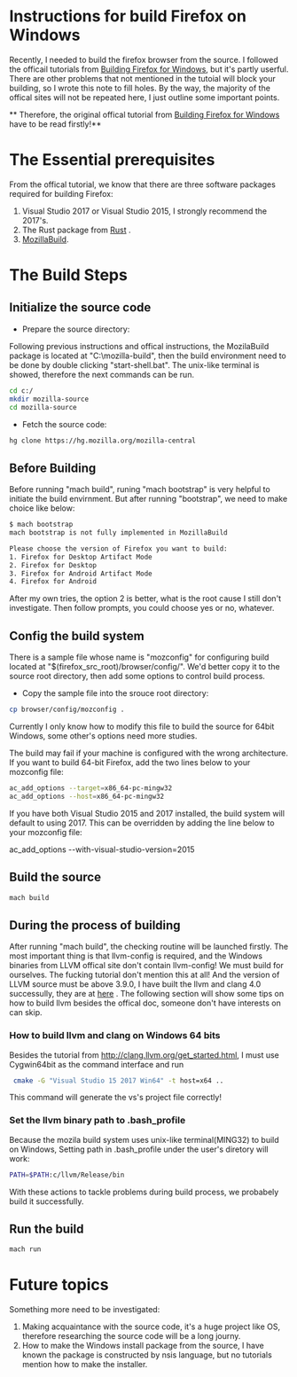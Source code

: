 # Instructions for build Firefox on Windows #

Recently, I needed to build the firefox browser from the source. I followed the officail tutorials from [Building Firefox for Windows](https://developer.mozilla.org/en-US/docs/Mozilla/Developer_guide/Build_Instructions/Windows_Prerequisites), but it's partly userful. There are other problems that not mentioned in the tutoial will block your building, so I wrote this note to fill holes. By the way, the majority of the offical sites will not be repeated here, I just outline some important points.

** Therefore, the original offical tutorial from [Building Firefox for Windows](https://developer.mozilla.org/en-US/docs/Mozilla/Developer_guide/Build_Instructions/Windows_Prerequisites) have to be read firstly!**

# The Essential prerequisites #

From the offical tutorial, we know that there are three software packages required for building Firefox:

1. Visual Studio 2017 or Visual Studio 2015, I strongly recommend the 2017's.
2. The Rust package from [Rust](https://rustup.rs/) .
3.  [MozillaBuild](https://ftp.mozilla.org/pub/mozilla.org/mozilla/libraries/win32/MozillaBuildSetup-Latest.exe).

# The Build Steps #

## Initialize the source code ##

- Prepare the source directory:

Following previous instructions and offical instructions, the MozilaBuild package is located at "C:\mozilla-build", then the build environment need to be done by double clicking "start-shell.bat". The unix-like terminal is showed, therefore the next commands can be run.

```bash
cd c:/
mkdir mozilla-source
cd mozilla-source
```

- Fetch the source code:

```bash
hg clone https://hg.mozilla.org/mozilla-central
```

## Before Building ##

Before running "mach build",  runing "mach bootstrap" is very helpful to initiate the build envirnment. But after running "bootstrap", we need to make choice like below:

```bash
$ mach bootstrap
mach bootstrap is not fully implemented in MozillaBuild

Please choose the version of Firefox you want to build:
1. Firefox for Desktop Artifact Mode
2. Firefox for Desktop
3. Firefox for Android Artifact Mode
4. Firefox for Android
```
After my own tries, the option 2 is better, what is the root cause I still don't investigate. Then follow prompts, you could choose yes or no, whatever. 

## Config the build system ##

There is a sample file whose name is "mozconfig" for configuring build located at "$(firefox_src_root)/browser/config/". We'd better copy it to the source root directory, then add some options to control build process.

- Copy the sample file into the srouce root directory:

```bash
cp browser/config/mozconfig .
```

Currently I only know how to modify this file to build the source for 64bit Windows, some other's options need more studies.

The build may fail if your machine is configured with the wrong architecture. If you want to build 64-bit Firefox, add the two lines below to your mozconfig file:

```bash
ac_add_options --target=x86_64-pc-mingw32
ac_add_options --host=x86_64-pc-mingw32 
```

If you have both Visual Studio 2015 and 2017 installed, the build system will default to using 2017. This can be overridden by adding the line below to your mozconfig file:

ac_add_options --with-visual-studio-version=2015

## Build the source ##

```bash
mach build
```

## During the process of building ##

After running "mach build", the checking routine will be launched firstly. The most important thing is that llvm-config is required, and the Windows binaries from LLVM offical site don't contain llvm-config! We must build for ourselves. The fucking tutorial don't mention this at all! And the version of LLVM source must be above 3.9.0, I have built the llvm and clang 4.0 successully, they are at [here](http://pan.baidu.com/s/1i4EzvN3) . The following section will show some tips on how to build llvm besides the offical doc, someone don't have interests on can skip.

### How to build llvm and clang on Windows 64 bits ###

Besides the tutorial from http://clang.llvm.org/get_started.html, I must use Cygwin64bit as the command interface and run

```bash
 cmake -G "Visual Studio 15 2017 Win64" -t host=x64 ..
```

This command will generate the vs's project file correctly!
 
### Set the llvm binary path to .bash_profile ###

Because the mozila build system uses unix-like terminal(MING32) to build on Windows, Setting path in .bash_profile under the user's diretory will work:

```bash
PATH=$PATH:c/llvm/Release/bin
```

With these actions to tackle problems during build process, we probabely build it successfully.

## Run the build ##

```bash
mach run
```

# Future topics #

Something more need to be investigated:

1. Making acquaintance with the source code, it's a huge project like OS, therefore researching the source code will be a long journy.
2. How to make the Windows install package from the source, I have known the package is constructed by nsis language, but no tutorials mention how to make the installer.
